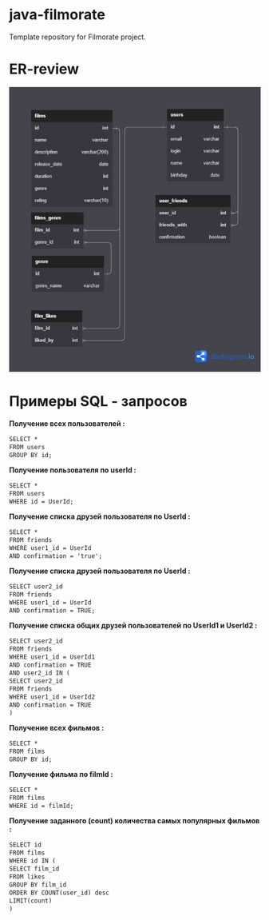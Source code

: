 # java-filmorate
Template repository for Filmorate project.

# ER-review

![This is an image](https://github.com/YakovMorkovkin/java-filmorate/blob/main/Filmorate.png)

# Примеры SQL - запросов

**Получение всех пользователей :**
```
SELECT *       
FROM users 
GROUP BY id;
```

**Получение пользователя по userId :**
```
SELECT *       
FROM users 
WHERE id = UserId;
```
**Получение списка друзей пользователя по UserId :**
```
SELECT *       
FROM friends
WHERE user1_id = UserId
AND confirmation = 'true';
```
**Получение списка друзей пользователя по UserId :**
```
SELECT user2_id       
FROM friends
WHERE user1_id = UserId
AND confirmation = TRUE;
```
**Получение списка общих друзей пользователей по UserId1 и UserId2 :**
```
SELECT user2_id       
FROM friends
WHERE user1_id = UserId1
AND confirmation = TRUE
AND user2_id IN (
SELECT user2_id       
FROM friends
WHERE user1_id = UserId2
AND confirmation = TRUE
)
```
**Получение всех фильмов :**
```
SELECT *       
FROM films 
GROUP BY id;
```
**Получение фильма по filmId :**
```
SELECT *       
FROM films
WHERE id = filmId;
```
**Получение заданного (count) количества самых популярных фильмов :**
```
SELECT id       
FROM films
WHERE id IN (
SELECT film_id
FROM likes
GROUP BY film_id
ORDER BY COUNT(user_id) desc
LIMIT(count)
)
```
